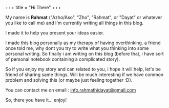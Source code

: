 +++
title = "Hi There"
+++

<!-- # Hi there -->

My name is **Rahmat** ("Azho/Aso", "Zho", "Rahmat", or "Dayat" or whatever you like to call me)
and I'm currently writing all things in this blog.

I made it to help you present your ideas easier.

I made this blog personally as my therapy of having overthinking. a friend once told me, why dont you try to write what you thinking into some personal writing. So finally i am writing on this blog (before that, i have sort of personal notebook containing a complicated story).

So if you enjoy my story and can related to you, i hope it will help, let's be friend of sharing same things. Will be much interesting if we have common problem and solving this (or maybe just feeling together :D).

You can contact me on email : info.rahmathidayat@gmail.com

So, there you have it... enjoy!
